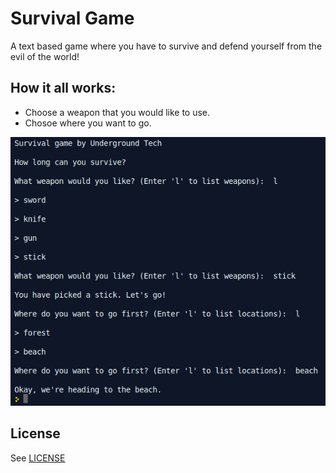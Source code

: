 
# Survival Game
 A text based game where you have to survive and defend yourself from the evil of the world!

## How it all works:

- Choose a weapon that you would like to use.
- Chosoe where you want to go.

![SurvivalGame img](screenshots/Survival-Game.png "A screenshot of Survival Game in action!")

## License
See [LICENSE](LICENSE)
